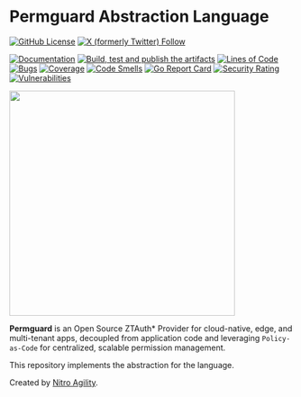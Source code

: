 # Permguard Abstraction Language

[![GitHub License](https://img.shields.io/github/license/permguard/permguard-ztauthstar-ledger-cedar)](https://github.com/permguard/permguard-ztauthstar-ledger-cedar?tab=Apache-2.0-1-ov-file#readme)
[![X (formerly Twitter) Follow](https://img.shields.io/twitter/follow/permguard)](https://x.com/intent/follow?original_referer=https%3A%2F%2Fdeveloper.x.com%2F&ref_src=twsrc%5Etfw%7Ctwcamp%5Ebuttonembed%7Ctwterm%5Efollow%7Ctwgr%5ETwitterDev&screen_name=Permguard)

[![Documentation](https://img.shields.io/website?label=Docs&url=https%3A%2F%2Fwww.permguard.com%2F)](https://www.permguard.com/)
[![Build, test and publish the artifacts](https://github.com/permguard/permguard-ztauthstar-ledger-cedar/actions/workflows/permguard-ztauthstar-ledger-cedar-ci.yml/badge.svg)](https://github.com/permguard/permguard-ztauthstar-ledger-cedar/actions/workflows/permguard-ztauthstar-ledger-cedar-ci.yml)
[![Lines of Code](https://sonarcloud.io/api/project_badges/measure?project=permguard_permguard-ztauthstar&metric=ncloc)](https://sonarcloud.io/summary/new_code?id=permguard_permguard-ztauthstar)
[![Bugs](https://sonarcloud.io/api/project_badges/measure?project=permguard_permguard-ztauthstar&metric=bugs)](https://sonarcloud.io/summary/new_code?id=permguard_permguard-ztauthstar)
[![Coverage](https://sonarcloud.io/api/project_badges/measure?project=permguard_permguard-ztauthstar&metric=coverage)](https://sonarcloud.io/summary/new_code?id=permguard_permguard-ztauthstar)
[![Code Smells](https://sonarcloud.io/api/project_badges/measure?project=permguard_permguard-ztauthstar&metric=code_smells)](https://sonarcloud.io/summary/new_code?id=permguard_permguard-ztauthstar)
[![Go Report Card](https://goreportcard.com/badge/github.com/permguard/permguard-ztauthstar-ledger-cedar)](https://goreportcard.com/report/github.com/permguard/permguard-ztauthstar-ledger-cedar)
[![Security Rating](https://sonarcloud.io/api/project_badges/measure?project=permguard_permguard-ztauthstar&metric=security_rating)](https://sonarcloud.io/summary/new_code?id=permguard_permguard-ztauthstar)
[![Vulnerabilities](https://sonarcloud.io/api/project_badges/measure?project=permguard_permguard-ztauthstar&metric=vulnerabilities)](https://sonarcloud.io/summary/new_code?id=permguard_permguard-ztauthstar)

<p align="left">
  <img src="https://raw.githubusercontent.com/permguard/permguard-assets/main/pink-txt//1line.svg" class="center" width="400px" height="auto"/>
</p>

**Permguard** is an Open Source ZTAuth* Provider for cloud-native, edge, and multi-tenant apps, decoupled from application code and leveraging `Policy-as-Code` for centralized, scalable permission management.

This repository implements the abstraction for the language.

Created by [Nitro Agility](https://www.nitroagility.com/).

